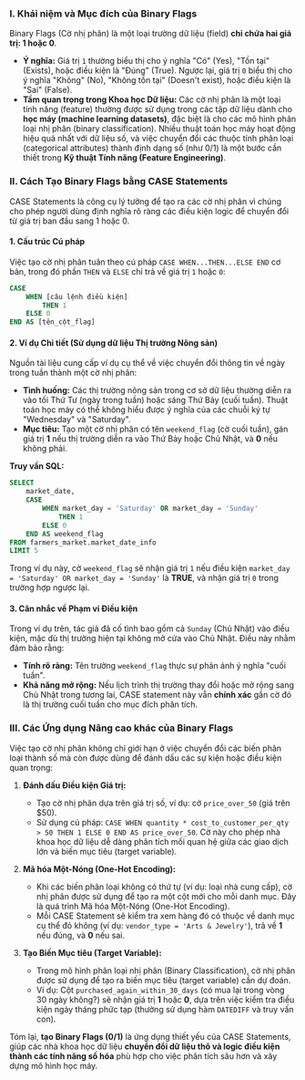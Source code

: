 ### I. Khái niệm và Mục đích của Binary Flags

Binary Flags (Cờ nhị phân) là một loại trường dữ liệu (field) **chỉ chứa hai giá trị: 1 hoặc 0**.

*   **Ý nghĩa:** Giá trị `1` thường biểu thị cho ý nghĩa "Có" (Yes), "Tồn tại" (Exists), hoặc điều kiện là "Đúng" (True). Ngược lại, giá trị `0` biểu thị cho ý nghĩa "Không" (No), "Không tồn tại" (Doesn't exist), hoặc điều kiện là "Sai" (False).
*   **Tầm quan trọng trong Khoa học Dữ liệu:** Các cờ nhị phân là một loại tính năng (feature) thường được sử dụng trong các tập dữ liệu dành cho **học máy (machine learning datasets)**, đặc biệt là cho các mô hình phân loại nhị phân (binary classification). Nhiều thuật toán học máy hoạt động hiệu quả nhất với dữ liệu số, và việc chuyển đổi các thuộc tính phân loại (categorical attributes) thành định dạng số (như 0/1) là một bước cần thiết trong **Kỹ thuật Tính năng (Feature Engineering)**.

### II. Cách Tạo Binary Flags bằng CASE Statements

CASE Statements là công cụ lý tưởng để tạo ra các cờ nhị phân vì chúng cho phép người dùng định nghĩa rõ ràng các điều kiện logic để chuyển đổi từ giá trị ban đầu sang 1 hoặc 0.

#### 1. Cấu trúc Cú pháp
Việc tạo cờ nhị phân tuân theo cú pháp `CASE WHEN...THEN...ELSE END` cơ bản, trong đó phần `THEN` và `ELSE` chỉ trả về giá trị `1` hoặc `0`:

```sql
CASE
    WHEN [câu lệnh điều kiện]
        THEN 1
    ELSE 0
END AS [tên_cột_flag]
```

#### 2. Ví dụ Chi tiết (Sử dụng dữ liệu Thị trường Nông sản)

Nguồn tài liệu cung cấp ví dụ cụ thể về việc chuyển đổi thông tin về ngày trong tuần thành một cờ nhị phân:

*   **Tình huống:** Các thị trường nông sản trong cơ sở dữ liệu thường diễn ra vào tối Thứ Tư (ngày trong tuần) hoặc sáng Thứ Bảy (cuối tuần). Thuật toán học máy có thể không hiểu được ý nghĩa của các chuỗi ký tự "Wednesday" và "Saturday".
*   **Mục tiêu:** Tạo một cờ nhị phân có tên `weekend_flag` (cờ cuối tuần), gán giá trị **1** nếu thị trường diễn ra vào Thứ Bảy hoặc Chủ Nhật, và **0** nếu không phải.

**Truy vấn SQL:**

```sql
SELECT
    market_date,
    CASE
        WHEN market_day = 'Saturday' OR market_day = 'Sunday'
            THEN 1
        ELSE 0
    END AS weekend_flag
FROM farmers_market.market_date_info
LIMIT 5
```

Trong ví dụ này, cờ `weekend_flag` sẽ nhận giá trị `1` nếu điều kiện `market_day = 'Saturday' OR market_day = 'Sunday'` là **TRUE**, và nhận giá trị `0` trong trường hợp ngược lại.

#### 3. Cân nhắc về Phạm vi Điều kiện

Trong ví dụ trên, tác giả đã cố tình bao gồm cả `Sunday` (Chủ Nhật) vào điều kiện, mặc dù thị trường hiện tại không mở cửa vào Chủ Nhật. Điều này nhằm đảm bảo rằng:

*   **Tính rõ ràng:** Tên trường `weekend_flag` thực sự phản ánh ý nghĩa "cuối tuần".
*   **Khả năng mở rộng:** Nếu lịch trình thị trường thay đổi hoặc mở rộng sang Chủ Nhật trong tương lai, CASE statement này vẫn **chính xác** gắn cờ đó là thị trường cuối tuần cho mục đích phân tích.

### III. Các Ứng dụng Nâng cao khác của Binary Flags

Việc tạo cờ nhị phân không chỉ giới hạn ở việc chuyển đổi các biến phân loại thành số mà còn được dùng để đánh dấu các sự kiện hoặc điều kiện quan trọng:

1.  **Đánh dấu Điều kiện Giá trị:**
    *   Tạo cờ nhị phân dựa trên giá trị số, ví dụ: cờ `price_over_50` (giá trên $50).
    *   Sử dụng cú pháp: `CASE WHEN quantity * cost_to_customer_per_qty > 50 THEN 1 ELSE 0 END AS price_over_50`. Cờ này cho phép nhà khoa học dữ liệu dễ dàng phân tích mối quan hệ giữa các giao dịch lớn và biến mục tiêu (target variable).

2.  **Mã hóa Một-Nóng (One-Hot Encoding):**
    *   Khi các biến phân loại không có thứ tự (ví dụ: loại nhà cung cấp), cờ nhị phân được sử dụng để tạo ra một cột mới cho mỗi danh mục. Đây là quá trình Mã hóa Một-Nóng (One-Hot Encoding).
    *   Mỗi CASE Statement sẽ kiểm tra xem hàng đó có thuộc về danh mục cụ thể đó không (ví dụ: `vendor_type = 'Arts & Jewelry'`), trả về **1** nếu đúng, và **0** nếu sai.

3.  **Tạo Biến Mục tiêu (Target Variable):**
    *   Trong mô hình phân loại nhị phân (Binary Classification), cờ nhị phân được sử dụng để tạo ra biến mục tiêu (target variable) cần dự đoán.
    *   Ví dụ: Cột `purchased_again_within_30_days` (có mua lại trong vòng 30 ngày không?) sẽ nhận giá trị **1** hoặc **0**, dựa trên việc kiểm tra điều kiện ngày tháng phức tạp (thường sử dụng hàm `DATEDIFF` và truy vấn con).

Tóm lại, **tạo Binary Flags (0/1)** là ứng dụng thiết yếu của CASE Statements, giúp các nhà khoa học dữ liệu **chuyển đổi dữ liệu thô và logic điều kiện thành các tính năng số hóa** phù hợp cho việc phân tích sâu hơn và xây dựng mô hình học máy.